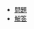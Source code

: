 - [問題](https://docs.microsoft.com/ja-jp/learn/modules/go-data-types/5-challenge)
- [解答](https://docs.microsoft.com/ja-jp/learn/modules/go-data-types/6-solution)